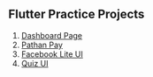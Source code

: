 ## Flutter Practice Projects

1. [Dashboard Page](dashboard/README.md)
2. [Pathan Pay](pathanpay/README.md)
3. [Facebook Lite UI](facebook/README.md)
4. [Quiz UI](quizui/README.md)
